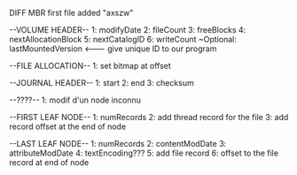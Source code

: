DIFF MBR first file added "axszw"

--VOLUME HEADER--
1: modifyDate
2: fileCount
3: freeBlocks
4: nextAllocationBlock
5: nextCatalogID
6: writeCount
~Optional: lastMountedVersion <--- give unique ID to our program

--FILE ALLOCATION--
1: set bitmap at offset

--JOURNAL HEADER--
1: start
2: end
3: checksum

--????--
1: modif d'un node inconnu

--FIRST LEAF NODE--
1: numRecords
2: add thread record for the file
3: add record offset at the end of node

--LAST LEAF NODE--
1: numRecords
2: contentModDate
3: attributeModDate
4: textEncoding???
5: add file record
6: offset to the file record at end of node